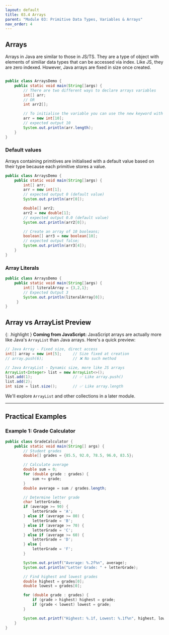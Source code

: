 ```yaml
---
layout: default
title: 03.4 Arrays
parent: "Module 03: Primitive Data Types, Variables & Arrays"
nav_order: 4
---
```


## Arrays

Arrays in Java are similar to those in JS/TS. They are a type of object with elements of similiar data types that can be accessed via index. Like JS, they are zero indexed. However, Java arrays are fixed in size once created.

```java

public class ArraysDemo {
    public static void main(String[]args) {
        // There are two different ways to declare arrays variables
        int[] arr;
        // OR
        int arr2[];

        // To initialise the variable you can use the new keyword with the length of the array in square brackets. This initialises an array of length 10.
        arr = new int[10];
        // expected output 10
        System.out.println(arr.length);
    }
}
```

### Default values

Arrays containing primitives are initialised with a default value based on their type because each primitive stores a value.

```Java
public class ArraysDemo {
    public static void main(String[]args) {
        int[] arr;
        arr = new int[1];
        // expected output 0 (default value)
        System.out.println(arr[0]);

        double[] arr2;
        arr2 = new double[1];
        // expected output 0.0 (default value)
        System.out.println(arr2[0]);

        // Create an array of 10 booleans;
        boolean[] arr3 = new boolean[10];
        // expected output false;
        System.out.println(arr3[4]);
    }
}

```

### Array Literals

```Java
public class ArraysDemo {
    public static void main(String[]args) {
        int[] literalArray = {3,2,1};
        // Expected Output 3
        System.out.println(literalArray[0]);
     }
}
```

## Array vs ArrayList Preview

{: .highlight }
**Coming from JavaScript:** JavaScript arrays are actually more like Java's `ArrayList` than Java arrays. Here's a quick preview:

```java
// Java Array - Fixed size, direct access
int[] array = new int[5];     // Size fixed at creation
// array.push(6);             // ❌ No such method

// Java ArrayList - Dynamic size, more like JS arrays
ArrayList<Integer> list = new ArrayList<>();
list.add(1);                  // ✅ Like array.push()
list.add(2);
int size = list.size();       // ✅ Like array.length
```

We'll explore `ArrayList` and other collections in a later module.

---

## Practical Examples

### Example 1: Grade Calculator

```java
public class GradeCalculator {
    public static void main(String[] args) {
        // Student grades
        double[] grades = {85.5, 92.0, 78.5, 96.0, 83.5};

        // Calculate average
        double sum = 0;
        for (double grade : grades) {
            sum += grade;
        }
        double average = sum / grades.length;

        // Determine letter grade
        char letterGrade;
        if (average >= 90) {
            letterGrade = 'A';
        } else if (average >= 80) {
            letterGrade = 'B';
        } else if (average >= 70) {
            letterGrade = 'C';
        } else if (average >= 60) {
            letterGrade = 'D';
        } else {
            letterGrade = 'F';
        }

        System.out.printf("Average: %.2f%n", average);
        System.out.println("Letter Grade: " + letterGrade);

        // Find highest and lowest grades
        double highest = grades[0];
        double lowest = grades[0];

        for (double grade : grades) {
            if (grade > highest) highest = grade;
            if (grade < lowest) lowest = grade;
        }

        System.out.printf("Highest: %.1f, Lowest: %.1f%n", highest, lowest);
    }
}
```
